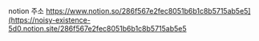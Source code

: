 
  notion 주소
  https://www.notion.so/286f567e2fec8051b6b1c8b5715ab5e5](https://noisy-existence-5d0.notion.site/286f567e2fec8051b6b1c8b5715ab5e5
